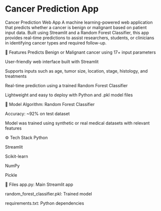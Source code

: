# Cancer Prediction App 

Cancer Prediction Web App
A machine learning-powered web application that predicts whether a cancer is benign or malignant based on patient input data. Built using Streamlit and a Random Forest Classifier, this app provides real-time predictions to assist researchers, students, or clinicians in identifying cancer types and required follow-up.


🚀 Features
Predicts Benign or Malignant cancer using 17+ input parameters

User-friendly web interface built with Streamlit

Supports inputs such as age, tumor size, location, stage, histology, and treatments

Real-time prediction using a trained Random Forest Classifier

Lightweight and easy to deploy with Python and .pkl model files

🧠 Model
Algorithm: Random Forest Classifier

Accuracy: ~92% on test dataset

Model was trained using synthetic or real medical datasets with relevant features

⚙️ Tech Stack
Python

Streamlit

Scikit-learn

NumPy

Pickle

📁 Files
app.py: Main Streamlit app

random_forest_classifier.pkl: Trained model

requirements.txt: Python dependencies
